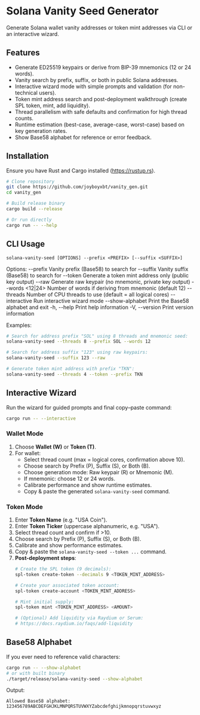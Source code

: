 # Solana Vanity Seed Generator

Generate Solana wallet vanity addresses or token mint addresses via CLI or an interactive wizard.

## Features
  - Generate ED25519 keypairs or derive from BIP-39 mnemonics (12 or 24 words).
  - Vanity search by prefix, suffix, or both in public Solana addresses.
  - Interactive wizard mode with simple prompts and validation (for non-technical users).
  - Token mint address search and post-deployment walkthrough (create SPL token, mint, add liquidity).
  - Thread parallelism with safe defaults and confirmation for high thread counts.
  - Runtime estimation (best-case, average-case, worst-case) based on key generation rates.
  - Show Base58 alphabet for reference or error feedback.

## Installation
Ensure you have Rust and Cargo installed (https://rustup.rs).

```bash
# Clone repository
git clone https://github.com/joyboyxbt/vanity_gen.git
cd vanity_gen

# Build release binary
cargo build --release

# Or run directly
cargo run -- --help
```

## CLI Usage
```
solana-vanity-seed [OPTIONS] --prefix <PREFIX> [--suffix <SUFFIX>]
```

Options:
  --prefix <PREFIX>       Vanity prefix (Base58) to search for
  --suffix <SUFFIX>       Vanity suffix (Base58) to search for
  --token                 Generate a token mint address only (public key output)
  --raw                   Generate raw keypair (no mnemonic, private key output)
  --words <12|24>         Number of words if deriving from mnemonic (default 12)
  --threads <N>           Number of CPU threads to use (default = all logical cores)
  --interactive           Run interactive wizard mode
  --show-alphabet         Print the Base58 alphabet and exit
  -h, --help              Print help information
  -V, --version           Print version information

Examples:
```bash
# Search for address prefix "SOL" using 8 threads and mnemonic seed:
solana-vanity-seed --threads 8 --prefix SOL --words 12

# Search for address suffix "123" using raw keypairs:
solana-vanity-seed --suffix 123 --raw

# Generate token mint address with prefix "TKN":
solana-vanity-seed --threads 4 --token --prefix TKN
```

## Interactive Wizard
Run the wizard for guided prompts and final copy–paste command:
```bash
cargo run -- --interactive
```

### Wallet Mode
1. Choose **Wallet (W)** or **Token (T)**.
2. For wallet:
   - Select thread count (max = logical cores, confirmation above 10).
   - Choose search by Prefix (P), Suffix (S), or Both (B).
   - Choose generation mode: Raw keypair (R) or Mnemonic (M).
   - If mnemonic: choose 12 or 24 words.
   - Calibrate performance and show runtime estimates.
   - Copy & paste the generated `solana-vanity-seed` command.

### Token Mode
1. Enter **Token Name** (e.g. "USA Coin").
2. Enter **Token Ticker** (uppercase alphanumeric, e.g. "USA").
3. Select thread count and confirm if >10.
4. Choose search by Prefix (P), Suffix (S), or Both (B).
5. Calibrate and show performance estimates.
6. Copy & paste the `solana-vanity-seed --token ...` command.
7. **Post-deployment steps**:
   ```bash
   # Create the SPL token (9 decimals):
   spl-token create-token --decimals 9 <TOKEN_MINT_ADDRESS>

   # Create your associated token account:
   spl-token create-account <TOKEN_MINT_ADDRESS>

   # Mint initial supply:
   spl-token mint <TOKEN_MINT_ADDRESS> <AMOUNT>

   # (Optional) Add liquidity via Raydium or Serum:
   # https://docs.raydium.io/faqs/add-liquidity
   ```

## Base58 Alphabet
If you ever need to reference valid characters:
```bash
cargo run -- --show-alphabet
# or with built binary
./target/release/solana-vanity-seed --show-alphabet
```
Output:
```
Allowed Base58 alphabet: 123456789ABCDEFGHJKLMNPQRSTUVWXYZabcdefghijkmnopqrstuvwxyz
```
